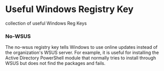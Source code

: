 # Useful Windows Registry Key
collection of useful Windows Reg Keys

### No-WSUS
The no-wsus registry key tells Windows to use online updates instead of the organization's WSUS server. For example, it is useful for installing the Active Directory PowerShell module that normally tries to install through WSUS but does not find the packages and fails.
